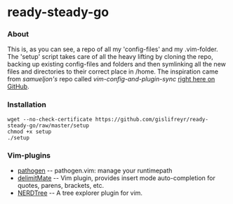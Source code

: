 **ready-steady-go**
===================


### About

This is, as you can see, a repo of all my 'config-files' and my .vim-folder. The 'setup' script takes care of all the heavy lifting by cloning the repo, backing up existing config-files and folders and then symlinking all the new files and directories to their correct place in /home. The inspiration came from *samueljon's* repo called *vim-config-and-plugin-sync* [right here on GitHub][1].

### Installation

	wget --no-check-certificate https://github.com/gislifreyr/ready-steady-go/raw/master/setup
	chmod +x setup
	./setup

### Vim-plugins

* [pathogen][2] -- pathogen.vim: manage your runtimepath
* [delimitMate][3] -- Vim plugin, provides insert mode auto-completion for quotes, parens, brackets, etc.
* [NERDTree][4] -- A tree explorer plugin for vim.

[1]: https://github.com/samueljon/vim-config-and-plugin-sync
[2]: https://github.com/tpope/vim-pathogen
[3]: https://github.com/Raimondi/delimitMate
[4]: https://github.com/scrooloose/nerdtree
